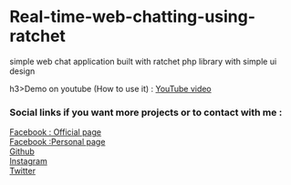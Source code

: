 # Real-time-web-chatting-using-ratchet
simple web chat application built with ratchet php library with simple ui design 

h3>Demo on youtube (How to use it) :</h3>
<a href="https://www.youtube.com/watch?v=G4He3M6eN5w">YouTube video</a><br/>

<h3>Social links if you want more projects or to contact with me :</h3>
<a href="http://www.facebook.com/munafaqeelmahdi.official">Facebook : Official page</a><br />
<a href="http://www.facebook.com/munaf.aqeel.m">Facebook :Personal page</a><br />
<a href="http://www.github.com/munafaqeelmahdi">Github</a><br />
<a href="http://www.instagram.com/munaf_ewd">Instagram</a><br />
<a href="http://www.twitter.com/munaf_aqeel_m">Twitter</a><br />
